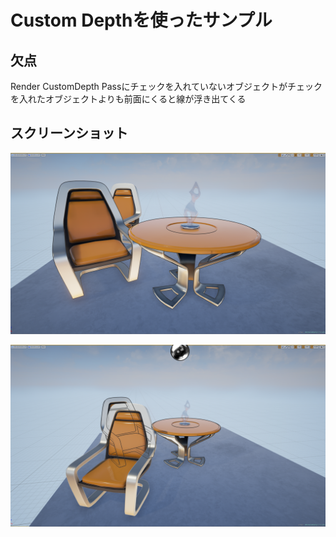 Custom Depthを使ったサンプル
====

## 欠点
Render CustomDepth Passにチェックを入れていないオブジェクトがチェックを入れたオブジェクトよりも前面にくると線が浮き出てくる

## スクリーンショット
![良い例](https://github.com/sacchy/UE4-OutlineSample/blob/images/Images/ss1.png)

![悪い例](https://github.com/sacchy/UE4-OutlineSample/blob/images/Images/ss2.png)
